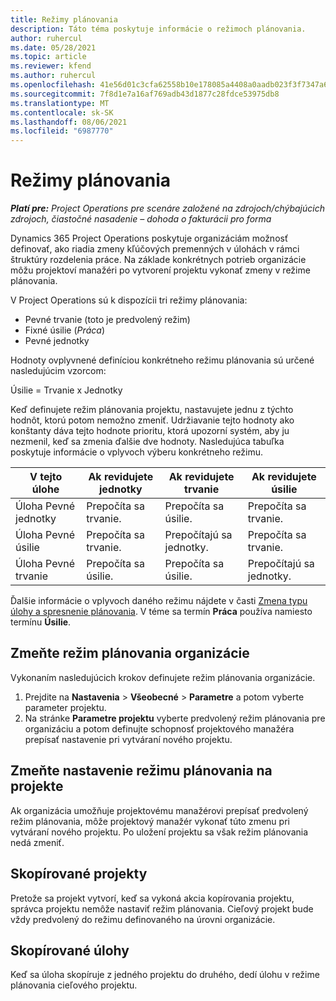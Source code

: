 ```yaml
---
title: Režimy plánovania
description: Táto téma poskytuje informácie o režimoch plánovania.
author: ruhercul
ms.date: 05/28/2021
ms.topic: article
ms.reviewer: kfend
ms.author: ruhercul
ms.openlocfilehash: 41e56d01c3cfa62558b10e178085a4408a0aadb023f3f7347a61d121f542bb08
ms.sourcegitcommit: 7f8d1e7a16af769adb43d1877c28fdce53975db8
ms.translationtype: MT
ms.contentlocale: sk-SK
ms.lasthandoff: 08/06/2021
ms.locfileid: "6987770"
---
```

# <a name="scheduling-modes"></a>Režimy plánovania

_**Platí pre:** Project Operations pre scenáre založené na zdrojoch/chýbajúcich zdrojoch, čiastočné nasadenie – dohoda o fakturácii pro forma_


Dynamics 365 Project Operations poskytuje organizáciám možnosť definovať, ako riadia zmeny kľúčových premenných v úlohách v rámci štruktúry rozdelenia práce. Na základe konkrétnych potrieb organizácie môžu projektoví manažéri po vytvorení projektu vykonať zmeny v režime plánovania.

V Project Operations sú k dispozícii tri režimy plánovania:

  - Pevné trvanie (toto je predvolený režim)
  - Fixné úsilie (*Práca*)
  - Pevné jednotky

Hodnoty ovplyvnené definíciou konkrétneho režimu plánovania sú určené nasledujúcim vzorcom:

  Úsilie = Trvanie x Jednotky

Keď definujete režim plánovania projektu, nastavujete jednu z týchto hodnôt, ktorú potom nemožno zmeniť. Udržiavanie tejto hodnoty ako konštanty dáva tejto hodnote prioritu, ktorá upozorní systém, aby ju nezmenil, keď sa zmenia ďalšie dve hodnoty. Nasledujúca tabuľka poskytuje informácie o vplyvoch výberu konkrétneho režimu.

| **V tejto úlohe**             | **Ak revidujete jednotky**   | **Ak revidujete trvanie** | **Ak revidujete úsilie**  |
|----------------------|---------------------------|----------------------------|---------------------------|
| Úloha Pevné jednotky     | Prepočíta sa trvanie. | Prepočíta sa úsilie.    | Prepočíta sa trvanie. |
| Úloha Pevné úsilie    | Prepočíta sa trvanie. | Prepočítajú sa jednotky.    | Prepočíta sa trvanie. |
| Úloha Pevné trvanie  | Prepočíta sa úsilie.   | Prepočíta sa úsilie.    | Prepočítajú sa jednotky.   |

Ďalšie informácie o vplyvoch daného režimu nájdete v časti [Zmena typu úlohy a spresnenie plánovania](https://support.microsoft.com/en-us/office/change-the-task-type-for-more-accurate-scheduling-b0b969ad-45bc-4e9e-8967-435587548a72). V téme sa termín **Práca** používa namiesto termínu **Úsilie**.

## <a name="change-the-organizations-scheduling-mode"></a>Zmeňte režim plánovania organizácie

Vykonaním nasledujúcich krokov definujete režim plánovania organizácie.

1. Prejdite na **Nastavenia** \> **Všeobecné** \> **Parametre** a potom vyberte parameter projektu. 
2. Na stránke **Parametre projektu** vyberte predvolený režim plánovania pre organizáciu a potom definujte schopnosť projektového manažéra prepísať nastavenie pri vytváraní nového projektu.

## <a name="change-the-scheduling-mode-setting-on-a-project"></a>Zmeňte nastavenie režimu plánovania na projekte

Ak organizácia umožňuje projektovému manažérovi prepísať predvolený režim plánovania, môže projektový manažér vykonať túto zmenu pri vytváraní nového projektu. Po uložení projektu sa však režim plánovania nedá zmeniť.

## <a name="copied-projects"></a>Skopírované projekty

Pretože sa projekt vytvorí, keď sa vykoná akcia kopírovania projektu, správca projektu nemôže nastaviť režim plánovania. Cieľový projekt bude vždy predvolený do režimu definovaného na úrovni organizácie.

## <a name="copied-tasks"></a>Skopírované úlohy

Keď sa úloha skopíruje z jedného projektu do druhého, dedí úlohu v režime plánovania cieľového projektu.
